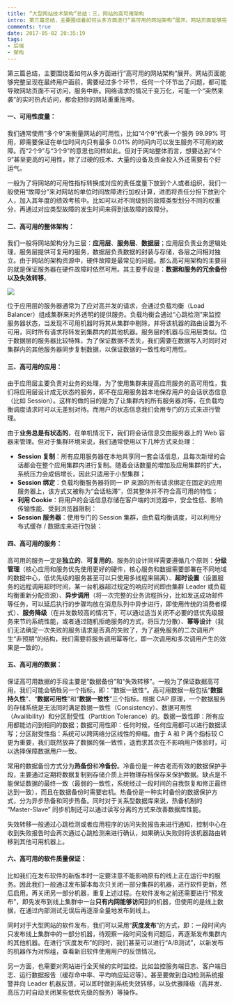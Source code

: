 ```yaml
---
title: “大型网站技术架构”总结：三，网站的高可用架构
intro: 第三篇总结，主要围绕着如何从多方面进行“高可用的网站架构”展开。网站页面能够完整呈现在最终用户面前，需要经过多个环节，任何一个环节出了问题，都可能导致网站页面不可访问，服务中断。网络请求的情况千变万化，可能一个“突然来袭”的实时热点访问，都会把你的网站重重拖垮。
comments: true
date: 2017-05-02 20:35:19
tags:
- 后端
- 架构
---
```


第三篇总结，主要围绕着如何从多方面进行“高可用的网站架构”展开。网站页面能够完整呈现在最终用户面前，需要经过多个环节，任何一个环节出了问题，都可能导致网站页面不可访问，服务中断。网络请求的情况千变万化，可能一个“突然来袭”的实时热点访问，都会把你的网站重重拖垮。

#### 一、可用性度量：

我们通常使用“多个9”来衡量网站的可用性，比如“4个9”代表一个服务 99.99% 可用，即需要保证在单位时间内只有最多 0.01% 的时间内可以发生服务不可用的故障。而“2个9”与“3个9”的意思也同样如此。但对于网站整体而言，想要达到“4个9”甚至更高的可用性，除了过硬的技术、大量的设备及资金投入外还需要有个好运气。

一般为了将网站的可用性指标转换成对应的责任度量下放到个人或者组织，我们一般使用“故障分”来对网站的单位时间故障进行加权计算，进而将责任分担下放到个人，加入其年度的绩效考核中。比如可以对不同级别的故障类型划分不同的权重分，再通过对应类型故障的发生时间来得到该故障的故障分。

#### 二、高可用的整体架构：

我们一般将网站架构分为三层：**应用层**、**服务层**、**数据层**；应用层负责业务逻辑处理，服务层提供可复用的服务，数据层负责数据的封装与存储，各层之间相对独立。由于网站的架构资源中，硬件故障是最常见的问题。那么高可用架构的主要目的就是保证服务器在硬件故障时依然可用。其主要手段是：**数据和服务的冗余备份以及失效转移**。

![](1.jpg)

位于应用层的服务器通常为了应对高并发的请求，会通过负载均衡（Load Balancer）组成集群来对外透明的提供服务。负载均衡会通过“心跳检测”来监控服务器状态，当发现不可用机器时将其从集群中剔除，并将该机器的路由设置为不可用，同时所有请求将转发到集群内的其他机器。服务层的机器与应用层类似。位于数据层的服务器比较特殊，为了保证数据不丢失，我们需要在数据写入时同时对集群内的其他服务器同步复制数据，以保证数据的一致性和可用性。

#### 三、高可用的应用：

由于应用层主要负责对业务的处理，为了使用集群来提高应用服务的高可用性，我们将应用层设计成无状态的服务，即不在应用服务器本地保存用户的会话状态信息（比如 Session）。这样的做的目的是为了让集群内的所有服务器对等，在负载均衡调度请求时可以无差别对待。而用户的状态信息我们会用专门的方式来进行管理。

由于**业务总是有状态的**，在单机情况下，我们将会话信息交由服务器上的 Web 容器来管理。但对于集群环境来说，我们通常使用以下几种方式来处理：

* **Session 复制**：所有应用服务器在本地共享同一套会话信息，且每次新增的会话都会在整个应用集群内进行复制。随着会话数量的增加及应用集群的扩大，系统压力会成倍增长，因此只适用于小型集群；
* **Session 绑定**：负载均衡服务器将同一 IP 来源的所有请求绑定在固定的应用服务器上，该方式又被称为“会话粘滞”，但其整体并不符合高可用的特性；
* **利用 Cookie**：将用户的会话信息存储在客户端的浏览器中，安全性低、影响传输性能、受到浏览器限制：
* **Session 服务器**：使用专门的 Session 集群，由负载均衡调度，可以利用分布式缓存 / 数据库来进行包装：

#### 四、高可用的服务：

高可用的服务一定是**独立的**、**可复用的**。服务的设计同样需要遵循几个原则：**分级管理**（核心应用和服务优先使用更好的硬件，核心服务和数据需要部署在不同地域的数据中心，低优先级的服务甚至可以只使用多线程来隔离）、**超时设置**（设置服务的远程调用超时时间，某一台机器超过规定的响应时间即由集群 Leader 或负载均衡重新分配资源）、**异步调用**（将一次完整的业务流程拆分，比如发送成功邮件等任务，可以延后执行的步骤均放在消息队列中异步进行，即使用传统的消费者模式）、**服务降级**（在并发数较高的情况下，可以通过适当关闭不必要的低优先级服务来节约系统性能，或者通过随机拒绝服务的方式，将压力分散）、**幂等设计**（我们无法确定一次失败的服务请求是否真的失败了，为了避免服务的二次调用产生“非预期”的结构，我们需要将服务调用幂等化，即一次调用和多次调用产生的效果是一致的）。

#### 五、高可用的数据：

保证高可用数据的手段主要是“数据备份”和“失效转移”。一般为了保证数据高可用，我们可能会牺牲另一个指标，即：”数据一致性“。高可用数据一般包括“**数据持久性**”、“**数据可用性**”和“**数据一致性**”三个指标。根据 CAP 原理，一个数据服务的存储系统是无法同时满足数据一致性（Consistency）、数据可用性（Availibility）和分区耐受性（Partition Tolerance）的。数据一致性即：所有应用都能访问到相同的数据；数据可用性即：任何时候，任何应用都可以进行数据读写；分区耐受性指：系统可以跨网络分区线性的伸缩。由于 A 和 P 两个指标较 C 更为重要，我们既然放弃了数据的强一致性，退而求其次在不影响用户体验时，可以选择保障数据用户一致。

常用的数据备份方式分为**热备份**和**冷备份**。冷备份是一种古老而有效的数据保护手段，主要通过定期将数据复制到存储介质上并物理存档保存来保护数据。缺点是不能保证数据的最终一致（最弱的一致性，系统经过一段时间的自我恢复和修正最终达到一致），而且在数据备份时需要宕机。热备份是一种实时备份的数据保护方式，分为异步热备和同步热备。同时对于关系型数据库来说，热备机制的 “Master-Slave” 同步机制还可以通过读写分离的方式来改善数据库性能。

失效转移一般通过心跳检测或者应用程序的访问失败报告来进行通知，控制中心在收到失败报告时会再次通过心跳检测来进行确认，如果确认失败则将该机器路由转移到其他可用机器上。

#### 六、高可用的软件质量保证：

比如我们在发布软件的新版本时一定要注意不能影响原有的线上正在运行中的服务。因此我们一般通过发布脚本每次只关闭一部分集群的机器，进行软件更新，然后启用。再关闭另一部分机器，重复上述过程。在软件发布之前还需要进行“预发布”，即先发布到线上集群中一台**只有内网能够访问**到的机器，但使用的是线上数据，在通过内部测试无误后再逐渐全量地发布到线上。

同时对于大型网站的软件发布，我们可以采用“**灰度发布**”的方式，即：一段时间内只发布线上集群中的一部分机器，待观察一段时间没有问题后，再逐渐发布集群内的其他机器。在进行“灰度发布”的同时，我们甚至可以进行“A/B测试”，以新发布的机器作为对照组，查看新旧软件使用用户的反馈情况。

另一方面，也需要对网站进行全天候的实时监控。比如监控服务端日志、客户端日志、运行数据报告（缓存命中率、平均响应延迟等）。甚至要做到自动检测系统报警并向 Leader 机器反馈，可以即时做到系统失效转移，以及优雅降级（高并发、高压力时自动关闭某些低优先级的服务）等操作。
